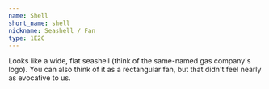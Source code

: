 ```yaml
---
name: Shell
short_name: shell
nickname: Seashell / Fan
type: 1E2C
---
```


Looks like a wide, flat seashell (think of the same-named gas company's logo).  You can also think of it as a rectangular fan, but that didn't feel nearly as evocative to us.
